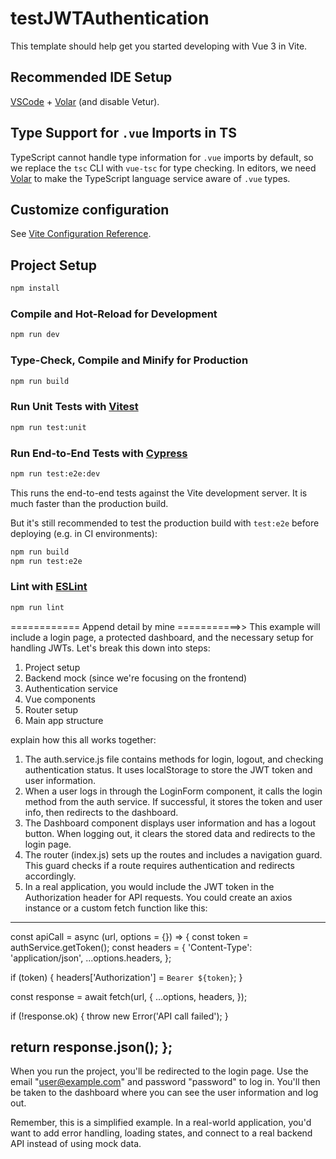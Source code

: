 # testJWTAuthentication

This template should help get you started developing with Vue 3 in Vite.

## Recommended IDE Setup

[VSCode](https://code.visualstudio.com/) + [Volar](https://marketplace.visualstudio.com/items?itemName=Vue.volar) (and disable Vetur).

## Type Support for `.vue` Imports in TS

TypeScript cannot handle type information for `.vue` imports by default, so we replace the `tsc` CLI with `vue-tsc` for type checking. In editors, we need [Volar](https://marketplace.visualstudio.com/items?itemName=Vue.volar) to make the TypeScript language service aware of `.vue` types.

## Customize configuration

See [Vite Configuration Reference](https://vitejs.dev/config/).

## Project Setup

```sh
npm install
```

### Compile and Hot-Reload for Development

```sh
npm run dev
```

### Type-Check, Compile and Minify for Production

```sh
npm run build
```

### Run Unit Tests with [Vitest](https://vitest.dev/)

```sh
npm run test:unit
```

### Run End-to-End Tests with [Cypress](https://www.cypress.io/)

```sh
npm run test:e2e:dev
```

This runs the end-to-end tests against the Vite development server.
It is much faster than the production build.

But it's still recommended to test the production build with `test:e2e` before deploying (e.g. in CI environments):

```sh
npm run build
npm run test:e2e
```

### Lint with [ESLint](https://eslint.org/)

```sh
npm run lint
```
============ Append detail by mine ===========>>
This example will include a login page, a protected dashboard, and the necessary setup for handling JWTs.
Let's break this down into steps:

01. Project setup
02. Backend mock (since we're focusing on the frontend)
03. Authentication service
04. Vue components
05. Router setup
06. Main app structure

explain how this all works together:
01. The auth.service.js file contains methods for login, logout, and checking authentication status. It uses localStorage to store the JWT token and user information.
02. When a user logs in through the LoginForm component, it calls the login method from the auth service. If successful, it stores the token and user info, then redirects to the dashboard.
03. The Dashboard component displays user information and has a logout button. When logging out, it clears the stored data and redirects to the login page.
04. The router (index.js) sets up the routes and includes a navigation guard. This guard checks if a route requires authentication and redirects accordingly.
05. In a real application, you would include the JWT token in the Authorization header for API requests. You could create an axios instance or a custom fetch function like this:
-----------------------------------------------
const apiCall = async (url, options = {}) => {
  const token = authService.getToken();
  const headers = {
    'Content-Type': 'application/json',
    ...options.headers,
  };

  if (token) {
    headers['Authorization'] = `Bearer ${token}`;
  }

  const response = await fetch(url, {
    ...options,
    headers,
  });

  if (!response.ok) {
    throw new Error('API call failed');
  }

  return response.json();
};
------------------------------------------------
When you run the project, you'll be redirected to the login page. Use the email "user@example.com" and password "password" to log in. You'll then be taken to the dashboard where you can see the user information and log out.

Remember, this is a simplified example. In a real-world application, you'd want to add error handling, loading states, and connect to a real backend API instead of using mock data.
